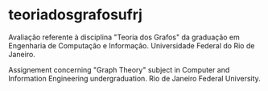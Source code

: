 # teoriadosgrafosufrj
Avaliação referente à disciplina "Teoria dos Grafos" da graduação em Engenharia de Computação e Informação.
Universidade Federal do Rio de Janeiro.

Assignement concerning "Graph Theory" subject in Computer and Information Engineering undergraduation.
Rio de Janeiro Federal University.
